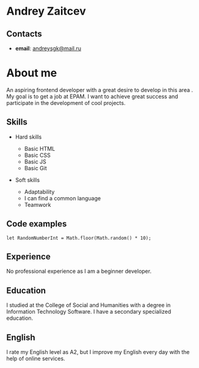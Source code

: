 # Andrey Zaitcev

## Contacts

- **email**: andreysgk@mail.ru

# About me

An aspiring frontend developer with a great desire to develop in this area . My goal is to get a job at EPAM. I want to achieve great success and participate in the development of cool projects. 

## Skills

* Hard skills
    * Basic HTML
    * Basic CSS
    * Basic JS
    * Basic Git

* Soft skills
    * Adaptability
    * I can find a common language
    * Teamwork

## Code examples   

```
let RandomNumberInt = Math.floor(Math.random() * 10);
```

## Experience

No professional experience as I am a beginner developer.

## Education

I studied at the College of Social and Humanities with a degree in Information Technology Software. I have a secondary specialized education.

## English

I rate my English level as A2, but I improve my English every day with the help of online services.



